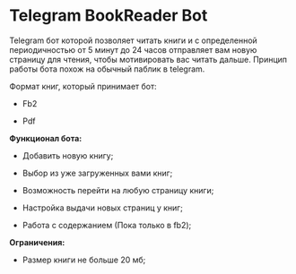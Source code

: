 # Telegram BookReader Bot

Telegram бот которой позволяет читать книги и с определенной периодичностью от 5 минут до 24 часов отправляет вам новую страницу для чтения, чтобы мотивировать вас читать дальше.
Принцип работы бота похож на обычный паблик в telegram.

Формат книг, который принимает бот:

* Fb2

* Pdf

**Функционал бота:**

* Добавить новую книгу;

* Выбор из уже загруженных вами книг;

* Возможность перейти на любую страницу книги;

* Настройка выдачи новых страниц у книг;

* Работа с содержанием (Пока только в fb2);

**Ограничения:**

* Размер книги не больше 20 мб;

